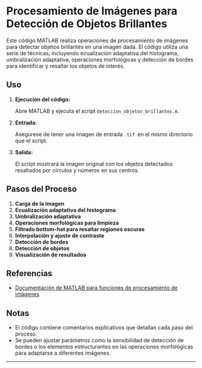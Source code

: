 # Procesamiento de Imágenes para Detección de Objetos Brillantes

Este código MATLAB realiza operaciones de procesamiento de imágenes para detectar objetos brillantes en una imagen dada. El código utiliza una serie de técnicas, incluyendo ecualización adaptativa del histograma, umbralización adaptativa, operaciones morfológicas y detección de bordes para identificar y resaltar los objetos de interés.


## Uso

1. **Ejecución del código:**

   Abre MATLAB y ejecuta el script `deteccion_objetos_brillantes.m`.

2. **Entrada:**

   Asegurese de tener una imagen de entrada `.tif `en el mismo directorio que el script.

3. **Salida:**

   El script mostrará la imagen original con los objetos detectados resaltados por círculos y números en sus centros.

## Pasos del Proceso

1. **Carga de la imagen**
2. **Ecualización adaptativa del histograma**
3. **Umbralización adaptativa**
4. **Operaciones morfológicas para limpieza**
5. **Filtrado bottom-hat para resaltar regiones oscuras**
6. **Interpolación y ajuste de contraste**
7. **Detección de bordes**
8. **Detección de objetos**
9. **Visualización de resultados**

## Referencias

- [Documentación de MATLAB para funciones de procesamiento de imágenes](https://www.mathworks.com/help/images/index.html)

## Notas

- El código contiene comentarios explicativos que detallan cada paso del proceso.
- Se pueden ajustar parámetros como la sensibilidad de detección de bordes o los elementos estructurantes en las operaciones morfológicas para adaptarse a diferentes imágenes.

---
